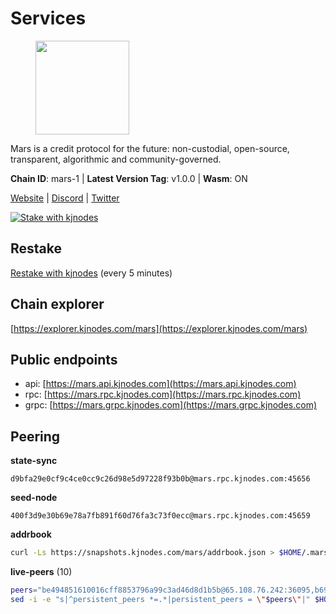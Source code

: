 # Services

<figure><img src="https://raw.githubusercontent.com/kj89/testnet_manuals/main/pingpub/logos/mars.png" width="150" alt=""><figcaption></figcaption></figure>

Mars is a credit protocol for the future: non-custodial,  open-source, transparent, algorithmic and community-governed.

**Chain ID**: mars-1 | **Latest Version Tag**: v1.0.0 | **Wasm**: ON

[Website](https://marsprotocol.io) | [Discord](https://discord.gg/marsprotocol) | [Twitter](https://twitter.com/mars_protocol)

[![Stake with kjnodes](https://i.ibb.co/cr44Q8j/button-stake-with-kjnodes.png)](https://restake.app/mars/marsvaloper1p9t4gr40rnpdwqacxgcqp7ffrfw908nu020g4n)

## Restake

[Restake with kjnodes](https://restake.app/mars/marsvaloper1p9t4gr40rnpdwqacxgcqp7ffrfw908nu020g4n) (every 5 minutes)
## Chain explorer
[https://explorer.kjnodes.com/mars](https://explorer.kjnodes.com/mars)

## Public endpoints

* api: [https://mars.api.kjnodes.com](https://mars.api.kjnodes.com)
* rpc: [https://mars.rpc.kjnodes.com](https://mars.rpc.kjnodes.com)
* grpc: [https://mars.grpc.kjnodes.com](https://mars.grpc.kjnodes.com)

## Peering

**state-sync**

```text
d9bfa29e0cf9c4ce0cc9c26d98e5d97228f93b0b@mars.rpc.kjnodes.com:45656
```

**seed-node**

```text
400f3d9e30b69e78a7fb891f60d76fa3c73f0ecc@mars.rpc.kjnodes.com:45659
```

**addrbook**
```bash
curl -Ls https://snapshots.kjnodes.com/mars/addrbook.json > $HOME/.mars/config/addrbook.json
```

**live-peers** (10)
```bash
peers="be494851610016cff8853796a99c3ad46d8d1b5b@65.108.76.242:36095,b6939330a08264dd09d531f1695e7114e0e7076c@65.108.126.35:33656,d10e5704f3c8e9dd6ef42445e4b88bb57d0a8289@65.108.8.247:18556,b212d5740b2e11e54f56b072dc13b6134650cfb5@169.155.44.167:26656,d9bfa29e0cf9c4ce0cc9c26d98e5d97228f93b0b@65.109.88.38:45656,477bff4158868fdaac02b014b0c54b2012c15bdd@35.228.150.232:26656,c0e6bf4193accabc14171ce163e704dcec5ea5df@51.91.215.170:36095,c46be592341987eae20ac681cb08d2abcc02ab9a@137.74.4.20:2000,e726816f42831689eab9378d5d577f1d06d25716@23.88.22.29:26656,76969af1bccdd4dcc511741b171c3d4ccb837ba6@146.59.85.223:18556"
sed -i -e "s|^persistent_peers *=.*|persistent_peers = \"$peers\"|" $HOME/.mars/config/config.toml
```
